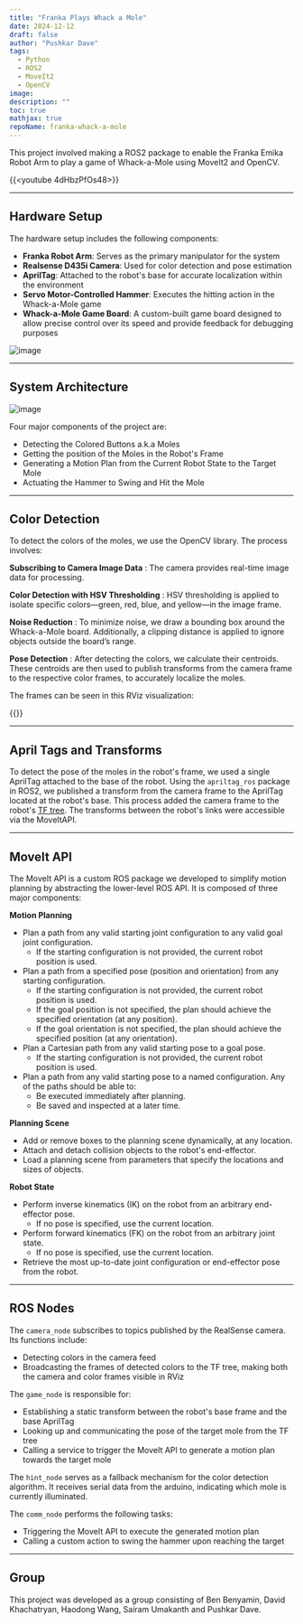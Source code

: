 ```yaml
---
title: "Franka Plays Whack a Mole"
date: 2024-12-12
draft: false
author: "Pushkar Dave"
tags:
  - Python
  - ROS2
  - MoveIt2
  - OpenCV
image: 
description: ""
toc: true
mathjax: true
repoName: franka-whack-a-mole
---
```

<!-- This post is **Under Construction**. Please check back on 18th January, 2024.    -->
<!-- ### Demo Video -->
This project involved making a ROS2 package to enable the Franka Emika Robot Arm to play a game of Whack-a-Mole using MoveIt2 and OpenCV.

{{<youtube 4dHbzPfOs48>}}

<!-- This project is a group effort including Ben Benyamin, David Khachatryan, Sairam Umakanth, Haodong Wang, and Pushkar Dave -->

---
## Hardware Setup

The hardware setup includes the following components:  

- **Franka Robot Arm**: Serves as the primary manipulator for the system
- **Realsense D435i Camera**: Used for color detection and pose estimation  
- **AprilTag**: Attached to the robot's base for accurate localization within the environment  
- **Servo Motor-Controlled Hammer**: Executes the hitting action in the Whack-a-Mole game
- **Whack-a-Mole Game Board**: A custom-built game board designed to allow precise control over its speed and provide feedback for debugging purposes  

![image](/images/projects/franka-mole/Franka-setup.jpg)

---
## System Architecture
![image](/images/projects/franka-mole/NewBlock.png)

Four major components of the project are:
 - Detecting the Colored Buttons a.k.a Moles
 - Getting the position of the Moles in the Robot's Frame
 - Generating a Motion Plan from the Current Robot State to the Target Mole
 - Actuating the Hammer to Swing and Hit the Mole


---
## Color Detection

To detect the colors of the moles, we use the OpenCV library. The process involves:  

**Subscribing to Camera Image Data** : The camera provides real-time image data for processing.  

**Color Detection with HSV Thresholding** : HSV thresholding is applied to isolate specific colors—green, red, blue, and yellow—in the image frame.  

**Noise Reduction** : To minimize noise, we draw a bounding box around the Whack-a-Mole board. Additionally, a clipping distance is applied to ignore objects outside the board’s range. 

**Pose Detection** : After detecting the colors, we calculate their centroids. These centroids are then used to publish transforms from the camera frame to the respective color frames, to accurately localize the moles.

The frames can be seen in this RViz visualization:

{{<youtube d6eUucrmaNk>}}

---
## April Tags and Transforms

To detect the pose of the moles in the robot's frame, we used a single AprilTag attached to the base of the robot. Using the `apriltag_ros` package in ROS2, we published a transform from the camera frame to the AprilTag located at the robot's base. This process added the camera frame to the robot's [TF tree](https://github.com/ME495-EmbeddedSystems/finalproject-whack-a-mole#tf-tree). The transforms between the robot's links were accessible via the MoveItAPI.

---

## MoveIt API

The MoveIt API is a custom ROS package we developed to simplify motion planning by abstracting the lower-level ROS API.
It is composed of three major components:

**Motion Planning**
  - Plan a path from any valid starting joint configuration to any valid goal joint configuration.  
    - If the starting configuration is not provided, the current robot position is used.  
  - Plan a path from a specified pose (position and orientation) from any starting configuration.  
    - If the starting configuration is not provided, the current robot position is used.  
    - If the goal position is not specified, the plan should achieve the specified orientation (at any position).  
    - If the goal orientation is not specified, the plan should achieve the specified position (at any orientation).  
  - Plan a Cartesian path from any valid starting pose to a goal pose.  
    - If the starting configuration is not provided, the current robot position is used.  
  - Plan a path from any valid starting pose to a named configuration. Any of the paths should be able to:  
    - Be executed immediately after planning.  
    - Be saved and inspected at a later time.  

**Planning Scene**
  - Add or remove boxes to the planning scene dynamically, at any location.  
  - Attach and detach collision objects to the robot's end-effector.  
  - Load a planning scene from parameters that specify the locations and sizes of objects.  

**Robot State**
  - Perform inverse kinematics (IK) on the robot from an arbitrary end-effector pose.  
    - If no pose is specified, use the current location.  
  - Perform forward kinematics (FK) on the robot from an arbitrary joint state.  
    - If no pose is specified, use the current location.  
  - Retrieve the most up-to-date joint configuration or end-effector pose from the robot.  

---
## ROS Nodes

The `camera_node` subscribes to topics published by the RealSense camera. Its functions include: 
- Detecting colors in the camera feed
- Broadcasting the frames of detected colors to the TF tree, making both the camera and color frames visible in RViz

The `game_node` is responsible for:
- Establishing a static transform between the robot's base frame and the base AprilTag  
- Looking up and communicating the pose of the target mole from the TF tree
- Calling a service to trigger the MoveIt API to generate a motion plan towards the target mole

The `hint_node` serves as a fallback mechanism for the color detection algorithm. It receives serial data from the arduino, indicating which mole is currently illuminated.

The `comm_node` performs the following tasks:
- Triggering the MoveIt API to execute the generated motion plan
- Calling a custom action to swing the hammer upon reaching the target


---
## Group
This project was developed as a group consisting of Ben Benyamin, David Khachatryan, Haodong Wang, Sairam Umakanth and Pushkar Dave.

